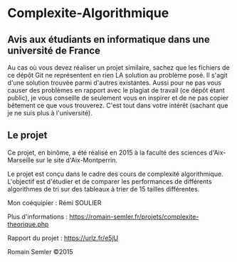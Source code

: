 # Complexite-Algorithmique
## Avis aux étudiants en informatique dans une université de France
Au cas où vous devez réaliser un projet similaire, sachez que les fichiers de ce dépôt Git ne représentent en rien LA solution au problème posé. Il s'agit d'une solution trouvée parmi d'autres existantes. Aussi pour ne pas vous causer des problèmes en rapport avec le plagiat de travail (ce dépôt étant public), je vous conseille de seulement vous en inspirer et de ne pas copier bêtement ce que vous trouverez. C'est tout dans votre intérêt (sachant que je ne suis plus à l'université).   
   
## Le projet
Ce projet, en binôme, a été réalisé en 2015 à la faculté des sciences d'Aix-Marseille sur le site d'Aix-Montperrin.

Le projet est conçu dans le cadre des cours de complexité algorithmique. L'objectif est d'étudier et de comparer les performances de différents algorithmes de tri sur des tableaux à trier de 15 tailles différentes.

Mon coéquipier : Rémi SOULIER

Plus d'informations : https://romain-semler.fr/projets/complexite-theorique.php

Rapport du projet : https://urlz.fr/e5jU

Romain Semler ©2015
